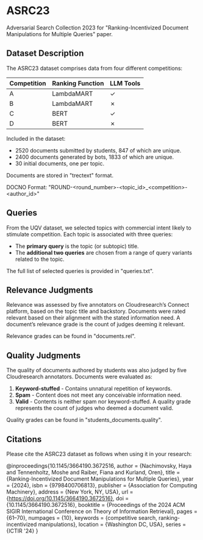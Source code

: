 # ASRC23

Adversarial Search Collection 2023 for "Ranking-Incentivized Document Manipulations for Multiple
Queries" paper.

## Dataset Description

The ASRC23 dataset comprises data from four different competitions:

| Competition | Ranking Function | LLM Tools |
|-------------|------------------|-----------|
| A           | LambdaMART       | ✓         |
| B           | LambdaMART       | ✗         |
| C           | BERT             | ✓         |
| D           | BERT             | ✗         |

Included in the dataset:
- 2520 documents submitted by students, 847 of which are unique.
- 2400 documents generated by bots, 1833 of which are unique.
- 30 initial documents, one per topic.

Documents are stored in "trectext" format.

DOCNO Format: "ROUND-\<round_number\>-\<topic_id\>_\<competition\>-\<author_id\>"


## Queries

From the UQV dataset, we selected topics with commercial intent likely to stimulate competition. 
Each topic is associated with three queries:
- The **primary query** is the topic (or subtopic) title.
- The **additional two queries** are chosen from a range of query variants related to the topic.

The full list of selected queries is provided in "queries.txt".


## Relevance Judgments

Relevance was assessed by five annotators on Cloudresearch’s Connect platform, based on the topic title and backstory. 
Documents were rated relevant based on their alignment with the stated information need. 
A document’s relevance grade is the count of judges deeming it relevant.

Relevance grades can be found in "documents.rel".


## Quality Judgments

The quality of documents authored by students was also judged by five Cloudresearch annotators. Documents were evaluated as:
1. **Keyword-stuffed** - Contains unnatural repetition of keywords.
2. **Spam** - Content does not meet any conceivable information need.
3. **Valid** - Contents is neither spam nor keyword-stuffed.
A quality grade represents the count of judges who deemed a document valid.

Quality grades can be found in "students_documents.quality".


## Citations

Please cite the ASRC23 dataset as follows when using it in your research:

@inproceedings{10.1145/3664190.3672516,
author = {Nachimovsky, Haya and Tennenholtz, Moshe and Raiber, Fiana and Kurland, Oren},
title = {Ranking-Incentivized Document Manipulations for Multiple Queries},
year = {2024},
isbn = {9798400706813},
publisher = {Association for Computing Machinery},
address = {New York, NY, USA},
url = {https://doi.org/10.1145/3664190.3672516},
doi = {10.1145/3664190.3672516},
booktitle = {Proceedings of the 2024 ACM SIGIR International Conference on Theory of Information Retrieval},
pages = {61–70},
numpages = {10},
keywords = {competitive search, ranking-incentivized manipulations},
location = {Washington DC, USA},
series = {ICTIR '24}
}

